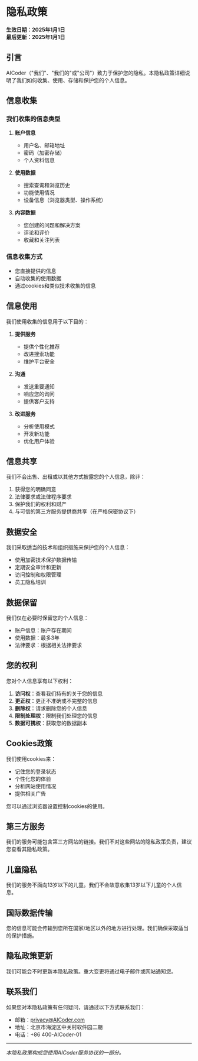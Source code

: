 # 隐私政策

**生效日期：2025年1月1日**  
**最后更新：2025年1月1日**

## 引言

AICoder（"我们"、"我们的"或"公司"）致力于保护您的隐私。本隐私政策详细说明了我们如何收集、使用、存储和保护您的个人信息。

## 信息收集

### 我们收集的信息类型

1. **账户信息**
   - 用户名、邮箱地址
   - 密码（加密存储）
   - 个人资料信息

2. **使用数据**
   - 搜索查询和浏览历史
   - 功能使用情况
   - 设备信息（浏览器类型、操作系统）

3. **内容数据**
   - 您创建的问题和解决方案
   - 评论和评价
   - 收藏和关注列表

### 信息收集方式

- 您直接提供的信息
- 自动收集的使用数据
- 通过cookies和类似技术收集的信息

## 信息使用

我们使用收集的信息用于以下目的：

1. **提供服务**
   - 提供个性化推荐
   - 改进搜索功能
   - 维护平台安全

2. **沟通**
   - 发送重要通知
   - 响应您的询问
   - 提供客户支持

3. **改进服务**
   - 分析使用模式
   - 开发新功能
   - 优化用户体验

## 信息共享

我们不会出售、出租或以其他方式披露您的个人信息，除非：

1. 获得您的明确同意
2. 法律要求或法律程序要求
3. 保护我们的权利和财产
4. 与可信的第三方服务提供商共享（在严格保密协议下）

## 数据安全

我们采取适当的技术和组织措施来保护您的个人信息：

- 使用加密技术保护数据传输
- 定期安全审计和更新
- 访问控制和权限管理
- 员工隐私培训

## 数据保留

我们仅在必要时保留您的个人信息：

- 账户信息：账户存在期间
- 使用数据：最多3年
- 法律要求：根据相关法律要求

## 您的权利

您对个人信息享有以下权利：

1. **访问权**：查看我们持有的关于您的信息
2. **更正权**：更正不准确或不完整的信息
3. **删除权**：请求删除您的个人信息
4. **限制处理权**：限制我们处理您的信息
5. **数据可携权**：获取您的数据副本

## Cookies政策

我们使用cookies来：

- 记住您的登录状态
- 个性化您的体验
- 分析网站使用情况
- 提供相关广告

您可以通过浏览器设置控制cookies的使用。

## 第三方服务

我们的服务可能包含第三方网站的链接。我们不对这些网站的隐私政策负责，建议您查看其隐私政策。

## 儿童隐私

我们的服务不面向13岁以下的儿童。我们不会故意收集13岁以下儿童的个人信息。

## 国际数据传输

您的信息可能会传输到您所在国家/地区以外的地方进行处理。我们确保采取适当的保护措施。

## 隐私政策更新

我们可能会不时更新本隐私政策。重大变更将通过电子邮件或网站通知您。

## 联系我们

如果您对本隐私政策有任何疑问，请通过以下方式联系我们：

- 邮箱：<privacy@AICoder.com>
- 地址：北京市海淀区中关村软件园二期
- 电话：+86 400-AICoder-01

---

*本隐私政策构成您使用AICoder服务协议的一部分。*
